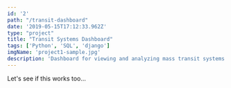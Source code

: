 ```yaml
---
id: '2'
path: "/transit-dashboard"
date: '2019-05-15T17:12:33.962Z'
type: "project"
title: "Transit Systems Dashboard"
tags: ['Python', 'SQL', 'django']
imgName: 'project1-sample.jpg'
description: 'Dashboard for viewing and analyzing mass transit systems'
---
```


Let's see if this works too...